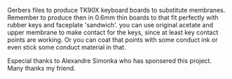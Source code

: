 Gerbers files to produce TK90X keyboard boards to substitute membranes.
Remember to produce then in 0.6mm thin boards to that fit perfectly with rubber keys and faceplate 'sandwich'.
you can use original acetate and upper membrane to make contact for the keys, since at least key contact points
are working. Or you can coat that points with some conduct ink or even stick some conduct material in that.


Especial thanks to Alexandre Simonka who has sponsered this project. Many thanks my friend.
